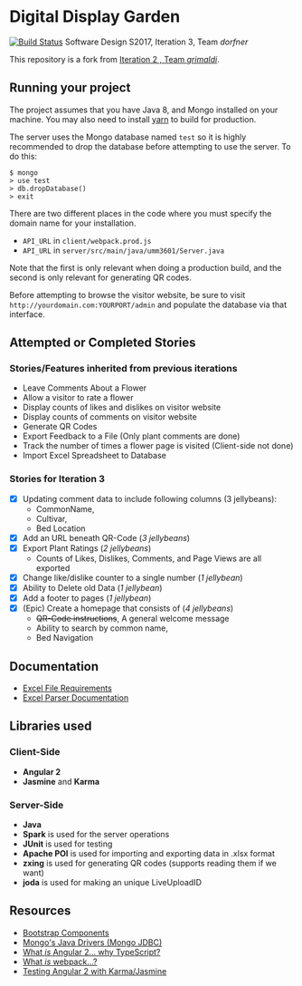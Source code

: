 # Digital Display Garden
[![Build Status](https://travis-ci.org/UMM-CSci-3601-S17/digital-display-garden-iteration-3-dorfner.svg?branch=master)](https://travis-ci.org/UMM-CSci-3601-S17/digital-display-garden-iteration-3-dorfner)
Software Design S2017, Iteration 3, Team _dorfner_ 

This repository is a fork from [Iteration 2 , Team _grimaldi_](https://travis-ci.org/UMM-CSci-3601-S17/digital-display-garden-iteration-2-grimaldi).

## Running your project
The project assumes that you have Java 8, and Mongo installed on your machine. 
You may also need to install [yarn](https://yarnpkg.com/en/) to build for production.

The server uses the Mongo database named `test` so it is highly recommended to drop the 
database before attempting to use the server. To do this:

```
$ mongo
> use test
> db.dropDatabase()
> exit
```

There are two different places in the code where you must specify the
domain name for your installation. 

- `API_URL` in `client/webpack.prod.js`
- `API_URL` in  `server/src/main/java/umm3601/Server.java`

Note that the first is only relevant when doing a production build, 
and the second is only relevant for generating QR codes.

Before attempting to browse the visitor website, be sure to visit 
`http://yourdomain.com:YOURPORT/admin` and populate the database via 
that interface.

## Attempted or Completed Stories

### Stories/Features inherited from previous iterations
* Leave Comments About a Flower
* Allow a visitor to rate a flower
* Display counts of likes and dislikes on visitor website
* Display counts of comments on visitor website
* Generate QR Codes
* Export Feedback to a File (Only plant comments are done)
* Track the number of times a flower page is visited (Client-side not done)
* Import Excel Spreadsheet to Database

### Stories for Iteration 3
- [x] Updating comment data to include following columns (3 jellybeans):
  - CommonName,
  - Cultivar,
  - Bed Location
- [x] Add an URL beneath QR-Code (_3 jellybeans_)
- [x] Export Plant Ratings (_2 jellybeans_)
   - Counts of Likes, Dislikes, Comments, and Page Views are all exported
- [x] Change like/dislike counter to a single number (_1 jellybean_)
- [x] Ability to Delete old Data (_1 jellybean_)
- [x] Add a footer to pages (_1 jellybean_)
- [x] (Epic) Create a homepage that consists of (_4 jellybeans_)
  - ~~QR-Code instructions~~, A general welcome message 
  - Ability to search by common name,
  - Bed Navigation

## Documentation
* [Excel File Requirements](Documentation/ExcelFileRequirements.md)  
* [Excel Parser Documentation](Documentation/ExcelParser.md) 



## Libraries used
### Client-Side
* **Angular 2**
* **Jasmine** and **Karma** 

### Server-Side
* **Java** 
* **Spark** is used for the server operations
* **JUnit** is used for testing
* **Apache POI** is used for importing and exporting data in .xlsx format
* **zxing** is used for generating QR codes (supports reading them if we want) 
* **joda** is used for making an unique LiveUploadID

## Resources

- [Bootstrap Components][bootstrap]
- [Mongo's Java Drivers (Mongo JDBC)][mongo-jdbc]
- [What _is_ Angular 2... why TypeScript?][angular-2]
- [What _is_ webpack...?][whats-webpack]
- [Testing Angular 2 with Karma/Jasmine][angular2-karma-jasmine]

[angular-2]: https://www.infoq.com/articles/Angular2-TypeScript-High-Level-Overview
[angular2-karma-jasmine]: http://twofuckingdevelopers.com/2016/01/testing-angular-2-with-karma-and-jasmine/
[labtasks]: LABTASKS.md
[travis]: https://travis-ci.org/
[whats-webpack]: https://webpack.github.io/docs/what-is-webpack.html
[bootstrap]: https://getbootstrap.com/components/ 
[mongo-jdbc]: https://docs.mongodb.com/ecosystem/drivers/java/ 
